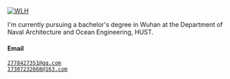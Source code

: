 [![WLH](https://img.shields.io/badge/WLH-github-blue?logo=github)](https://github.com/WLH-502)

I'm currently pursuing a bachelor's degree in Wuhan at the Department of Naval Architecture and Ocean Engineering, HUST.

#### Email  
<code>2778427351@qq.com</code>  
<code>17307232668@163.com</code>
